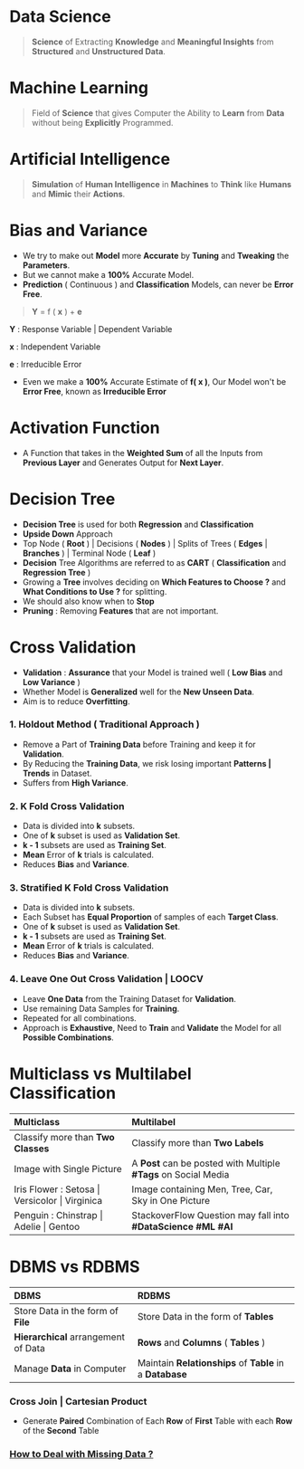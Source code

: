 # Data Science
> **Science** of Extracting **Knowledge** and **Meaningful Insights** from **Structured** and **Unstructured Data**.

# Machine Learning
> Field of **Science** that gives Computer the Ability to **Learn** from **Data** without being **Explicitly** Programmed.

# Artificial Intelligence
> **Simulation** of **Human Intelligence** in **Machines** to **Think** like **Humans** and **Mimic** their **Actions**.


# Bias and Variance
- We try to make out **Model** more **Accurate** by **Tuning** and **Tweaking** the **Parameters**.
- But we cannot make a **100%** Accurate Model.
- **Prediction** ( Continuous ) and **Classification** Models, can never be **Error Free**.

> **Y** = f ( **x** ) + **e**

**Y** : Response Variable | Dependent Variable

**x** : Independent Variable

**e** : Irreducible Error

- Even we make a **100%** Accurate Estimate of **f( x )**, Our Model won't be **Error Free**, known as **Irreducible Error**

# Activation Function
- A Function that takes in the **Weighted Sum** of all the Inputs from **Previous Layer** and Generates Output for **Next Layer**.

# Decision Tree
- **Decision Tree** is used for both **Regression** and **Classification**
- **Upside Down** Approach
- Top Node ( **Root** ) | Decisions ( **Nodes** ) | Splits of Trees ( **Edges** | **Branches** ) | Terminal Node ( **Leaf** )
- **Decision** Tree Algorithms are referred to as **CART** ( **Classification** and **Regression Tree** )
- Growing a **Tree** involves deciding on **Which Features to Choose ?** and **What Conditions to Use ?** for splitting.
- We should also know when to **Stop**
- **Pruning** : Removing **Features** that are not important.

# Cross Validation
- **Validation** : **Assurance** that your Model is trained well ( **Low Bias** and **Low Variance** ) 
- Whether Model is **Generalized** well for the **New Unseen Data**.
- Aim is to reduce **Overfitting**.

### 1. Holdout Method ( **Traditional Approach** )
- Remove a Part of **Training Data** before Training and keep it for **Validation**.
- By Reducing the **Training Data**, we risk losing important **Patterns | Trends** in Dataset.
- Suffers from **High Variance**.

### 2. K Fold Cross Validation
- Data is divided into **k** subsets.
- One of **k** subset is used as **Validation Set**.
- **k - 1** subsets are used as **Training Set**.
- **Mean** Error of **k** trials is calculated.
- Reduces **Bias** and **Variance**.

### 3. Stratified K Fold Cross Validation
- Data is divided into **k** subsets.
- Each Subset has **Equal Proportion** of samples of each **Target Class**.
- One of **k** subset is used as **Validation Set**.
- **k - 1** subsets are used as **Training Set**.
- **Mean** Error of **k** trials is calculated.
- Reduces **Bias** and **Variance**.

### 4. Leave One Out Cross Validation | LOOCV
- Leave **One Data** from the Training Dataset for **Validation**.
- Use remaining Data Samples for **Training**.
- Repeated for all combinations.
- Approach is **Exhaustive**, Need to **Train** and **Validate** the Model for all **Possible Combinations**. 

# Multiclass vs Multilabel Classification

| Multiclass | Multilabel |
| :--- | :--- |
| Classify more than **Two Classes** | Classify more than **Two Labels** |
| Image with Single Picture | A **Post** can be posted with Multiple **#Tags** on Social Media  |
| Iris Flower : Setosa \| Versicolor \| Virginica | Image containing Men, Tree, Car, Sky in One Picture |
| Penguin : Chinstrap \| Adelie \| Gentoo | StackoverFlow Question may fall into **#DataScience #ML #AI** |

# DBMS vs RDBMS

| DBMS | RDBMS |
| :--- | :---  |
| Store Data in the form of **File** | Store Data in the form of **Tables** |
| **Hierarchical** arrangement of Data | **Rows** and **Columns** ( **Tables** ) |
| Manage **Data** in Computer | Maintain **Relationships** of **Table** in a **Database** |

### Cross Join | Cartesian Product
- Generate **Paired** Combination of Each **Row** of **First** Table with each **Row** of the **Second** Table

### [How to Deal with Missing Data ?](https://github.com/KIRANKUMAR7296/Library/blob/main/Data%20Science/Missing%20Data.md)
